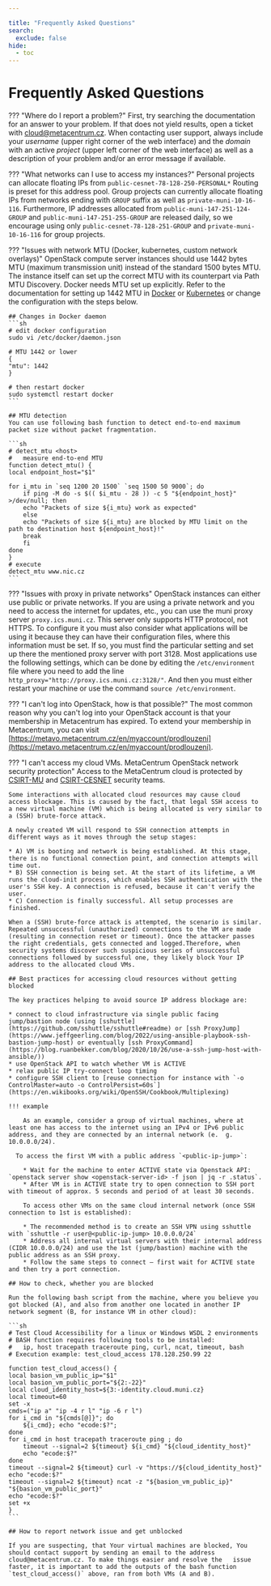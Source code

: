 ```yaml
---

title: "Frequently Asked Questions"
search:
  exclude: false
hide:
  - toc
---
```


# Frequently Asked Questions

??? "Where do I report a problem?"
	First, try searching the documentation for an answer to your problem. If that does not yield results, open a
	ticket with [cloud@metacentrum.cz](mailto:cloud@metacentrum.cz). When contacting user support, always
	include your *username* (upper right corner of the web interface) and the *domain* with
	an active *project* (upper left corner of the web interface) as well as a description of
	your problem and/or an error message if available.

??? "What networks can I use to access my instances?"
	Personal projects can allocate floating IPs from `public-cesnet-78-128-250-PERSONAL*` Routing is preset for this address pool.
	Group projects can currently allocate floating IPs from networks ending with `GROUP` suffix as well as `private-muni-10-16-116`.
	Furthermore, IP addresses allocated from `public-muni-147-251-124-GROUP` and `public-muni-147-251-255-GROUP` are released daily, so we encourage using only `public-cesnet-78-128-251-GROUP` and `private-muni-10-16-116` for group projects.

??? "Issues with network MTU (Docker, kubernetes, custom network overlays)"
	OpenStack compute server instances should use 1442 bytes MTU (maximum transmission unit) instead of the standard 1500 bytes MTU. The instance itself can set up the correct MTU with its counterpart via Path MTU Discovery. Docker needs MTU set up explicitly. Refer to the documentation for setting up 1442 MTU in [Docker](https://docs.docker.com/v17.09/engine/userguide/networking/default_network/custom-docker0/) or [Kubernetes](https://docs.projectcalico.org/v3.5/usage/configuration/mtu) or change the configuration with the steps below.

	## Changes in Docker daemon
	```sh
	# edit docker configuration
	sudo vi /etc/docker/daemon.json

	# MTU 1442 or lower
	{
	"mtu": 1442
	}

	# then restart docker
	sudo systemctl restart docker
	```

	## MTU detection
	You can use following bash function to detect end-to-end maximum packet size without packet fragmentation.

	```sh
	# detect_mtu <host>
	#   measure end-to-end MTU
	function detect_mtu() {
	local endpoint_host="$1"

	for i_mtu in `seq 1200 20 1500` `seq 1500 50 9000`; do
		if ping -M do -s $(( $i_mtu - 28 )) -c 5 "${endpoint_host}" >/dev/null; then
		echo "Packets of size ${i_mtu} work as expected"
		else
		echo "Packets of size ${i_mtu} are blocked by MTU limit on the path to destination host ${endpoint_host}!"
		break
		fi
	done
	}
	# execute
	detect_mtu www.nic.cz
	```    

??? "Issues with proxy in private networks"
	OpenStack instances can either use public or private networks. If you are using a private network and you need to access the internet for updates, etc., you can use the muni proxy server `proxy.ics.muni.cz`. This server only supports HTTP protocol, not HTTPS. To configure it you must also consider what applications
	will be using it because they can have their configuration files, where this information must be set. If so, you must find the particular setting and set up there
	the mentioned proxy server with port 3128. Most applications use the following settings, which can be done by editing the `/etc/environment` file where you need to add the line
	`http_proxy="http://proxy.ics.muni.cz:3128/"`. And then you must either restart your machine or use the command `source /etc/environment`.

??? "I can't log into OpenStack, how is that possible?"
	The most common reason why you can't log into your OpenStack account is that your membership in Metacentrum has expired. To extend your membership in Metacentrum,
	you can visit [https://metavo.metacentrum.cz/en/myaccount/prodlouzeni](https://metavo.metacentrum.cz/en/myaccount/prodlouzeni).

??? "I can't access my cloud VMs. MetaCentrum OpenStack network security protection"
	Access to the MetaCentrum cloud is protected by [CSIRT-MU](https://csirt.muni.cz/?lang=en) and [CSIRT-CESNET](https://csirt.cesnet.cz/en/index) security teams.

	Some interactions with allocated cloud resources may cause cloud access blockage. This is caused by the fact, that legal SSH access to a new virtual machine (VM) which is being allocated is very similar to a (SSH) brute-force attack.

	A newly created VM will respond to SSH connection attempts in different ways as it moves through the setup stages:

	* A) VM is booting and network is being established. At this stage, there is no functional connection point, and connection attempts will time out.
	* B) SSH connection is being set. At the start of its lifetime, a VM runs the cloud-init process, which enables SSH authentication with the user's SSH key. A connection is refused, because it can't verify the user.
  	* C) Connection is finally successful. All setup processes are finished.

	When a (SSH) brute-force attack is attempted, the scenario is similar. Repeated unsuccessful (unauthorized) connections to the VM are made (resulting in connection reset or timeout). Once the attacker passes the right credentials, gets connected and logged.Therefore, when security systems discover such suspicious series of unsuccessful connections followed by successful one, they likely block Your IP address to the allocated cloud VMs.

	## Best practices for accessing cloud resources without getting blocked

	The key practices helping to avoid source IP address blockage are:

	* connect to cloud infrastructure via single public facing jump/bastion node (using [sshuttle](https://github.com/sshuttle/sshuttle#readme) or [ssh ProxyJump](https://www.jeffgeerling.com/blog/2022/using-ansible-playbook-ssh-bastion-jump-host) or eventually [ssh ProxyCommand](https://blog.ruanbekker.com/blog/2020/10/26/use-a-ssh-jump-host-with-ansible/))
	* use OpenStack API to watch whether VM is ACTIVE
    * relax public IP try-connect loop timing
	* configure SSH client to [reuse connection for instance with `-o ControlMaster=auto -o ControlPersist=60s`](https://en.wikibooks.org/wiki/OpenSSH/Cookbook/Multiplexing)

    !!! example

    	As an example, consider a group of virtual machines, where at least one has access to the internet using an IPv4 or IPv6 public address, and they are connected by an internal network (e.  g. 10.0.0.0/24).

      To access the first VM with a public address `<public-ip-jump>`:

    	* Wait for the machine to enter ACTIVE state via Openstack API: `openstack server show <openstack-server-id> -f json | jq -r .status`.
    	* After VM is in ACTIVE state try to open connection to SSH port with timeout of approx. 5 seconds and period of at least 30 seconds.

    	To access other VMs on the same cloud internal network (once SSH connection to 1st is established):

    	* The recommended method is to create an SSH VPN using sshuttle with `sshuttle -r user@<public-ip-jump> 10.0.0.0/24`
    	* Address all internal virtual servers with their internal address (CIDR 10.0.0.0/24) and use the 1st (jump/bastion) machine with the public address as an SSH proxy.
    	* Follow the same steps to connect – first wait for ACTIVE state and then try a port connection.

  	## How to check, whether you are blocked

  	Run the following bash script from the machine, where you believe you got blocked (A), and also from another one located in another IP network segment (B, for instance VM in other cloud):

  	```sh
  	# Test Cloud Accessibility for a linux or Windows WSDL 2 environments
  	# BASH function requires following tools to be installed:
  	#   ip, host tracepath traceroute ping, curl, ncat, timeout, bash
  	# Execution example: test_cloud_access 178.128.250.99 22

  	function test_cloud_access() {
  	local basion_vm_public_ip="$1"
  	local basion_vm_public_port="${2:-22}"
  	local cloud_identity_host=${3:-identity.cloud.muni.cz}
  	local timeout=60
  	set -x
  	cmds=("ip a" "ip -4 r l" "ip -6 r l")
  	for i_cmd in "${cmds[@]}"; do
  		${i_cmd}; echo "ecode:$?";
    done
  	for i_cmd in host tracepath traceroute ping ; do
  		timeout --signal=2 ${timeout} ${i_cmd} "${cloud_identity_host}"
  		echo "ecode:$?"
  	done
  	timeout --signal=2 ${timeout} curl -v "https://${cloud_identity_host}"
  	echo "ecode:$?"
  	timeout --signal=2 ${timeout} ncat -z "${basion_vm_public_ip}" "${basion_vm_public_port}"
  	echo "ecode:$?"
  	set +x
  	}
  	```

  	## How to report network issue and get unblocked

  	If you are suspecting, that Your virtual machines are blocked, You should contact support by sending an email to the address cloud@metacentrum.cz. To make things easier and resolve the   issue faster, it is important to add the outputs of the bash function `test_cloud_access()` above, ran from both VMs (A and B).
